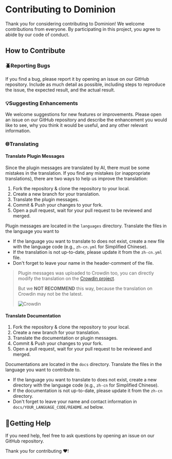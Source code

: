 # Contributing to Dominion

Thank you for considering contributing to Dominion! We welcome contributions from everyone. By participating in this
project, you agree to abide by our code of conduct.

## How to Contribute

### 🪲Reporting Bugs

If you find a bug, please report it by opening an issue on our GitHub repository. Include as much detail as possible,
including steps to reproduce the issue, the expected result, and the actual result.

### 💡Suggesting Enhancements

We welcome suggestions for new features or improvements. Please open an issue on our GitHub repository and describe the
enhancement you would like to see, why you think it would be useful, and any other relevant information.

### 🌐Translating

#### **Translate Plugin Messages**

Since the plugin messages are translated by AI, there must be some mistakes in the translation. If you find any mistakes
(or inappropriate translations), there are two ways to help us improve the translation:

1. Fork the repository & clone the repository to your local.
2. Create a new branch for your translation.
3. Translate the plugin messages.
4. Commit & Push your changes to your fork.
5. Open a pull request, wait for your pull request to be reviewed and merged.

Plugin messages are located in the `languages` directory. Translate the files in the language you want to

- If the language you want to translate to does not exist, create a new file with the language code (e.g., `zh-cn.yml`
  for Simplified Chinese).
- If the translation is not up-to-date, please update it from the `zh-cn.yml` file.
- Don't forget to leave your name in the header-comment of the file.

> Plugin messages was uploaded to Crowdin too, you can directly modify the translation on
> the [Crowdin project](https://crowdin.com/project/dominion).
>
> But we **NOT RECOMMEND** this way, because the translation on Crowdin may not be the latest.
>
> ![Crowdin](https://badges.crowdin.net/dominion/localized.svg)


#### **Translate Documentation**

1. Fork the repository & clone the repository to your local.
2. Create a new branch for your translation.
3. Translate the documentation or plugin messages.
4. Commit & Push your changes to your fork.
5. Open a pull request, wait for your pull request to be reviewed and merged.

Documentations are located in the `docs` directory. Translate the files in the language you want to contribute to.

- If the language you want to translate to does not exist, create a new directory with the language code (e.g., `zh-cn`
  for Simplified Chinese).
- If the documentation is not up-to-date, please update it from the `zh-cn` directory.
- Don't forget to leave your name and contact information in `docs/YOUR_LANGUAGE_CODE/README.md` below.

## 🫴Getting Help

If you need help, feel free to ask questions by opening an issue on our GitHub repository.

Thank you for contributing ❤!
